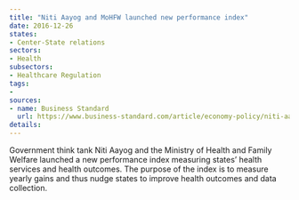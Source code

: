 ```yaml
---
title: "Niti Aayog and MoHFW launched new performance index"
date: 2016-12-26
states:
- Center-State relations
sectors:
- Health
subsectors:
- Healthcare Regulation
tags:
- 
sources:
- name: Business Standard
  url: https://www.business-standard.com/article/economy-policy/niti-aayog-launches-health-index-to-improve-services-in-states-116122300583_1.html
details:
---
```


Government think tank Niti Aayog and the Ministry of Health and Family Welfare launched a new performance index measuring states’ health services and health outcomes. The purpose of the index is to measure yearly gains and thus nudge states to improve health outcomes and data collection.

